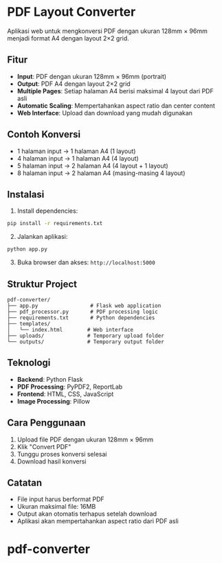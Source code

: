 # PDF Layout Converter

Aplikasi web untuk mengkonversi PDF dengan ukuran 128mm × 96mm menjadi format A4 dengan layout 2×2 grid.

## Fitur

- **Input**: PDF dengan ukuran 128mm × 96mm (portrait)
- **Output**: PDF A4 dengan layout 2×2 grid
- **Multiple Pages**: Setiap halaman A4 berisi maksimal 4 layout dari PDF asli
- **Automatic Scaling**: Mempertahankan aspect ratio dan center content
- **Web Interface**: Upload dan download yang mudah digunakan

## Contoh Konversi

- 1 halaman input → 1 halaman A4 (1 layout)
- 4 halaman input → 1 halaman A4 (4 layout)
- 5 halaman input → 2 halaman A4 (4 layout + 1 layout)
- 8 halaman input → 2 halaman A4 (masing-masing 4 layout)

## Instalasi

1. Install dependencies:
```bash
pip install -r requirements.txt
```

2. Jalankan aplikasi:
```bash
python app.py
```

3. Buka browser dan akses: `http://localhost:5000`

## Struktur Project

```
pdf-converter/
├── app.py                 # Flask web application
├── pdf_processor.py       # PDF processing logic
├── requirements.txt       # Python dependencies
├── templates/
│   └── index.html        # Web interface
├── uploads/              # Temporary upload folder
└── outputs/              # Temporary output folder
```

## Teknologi

- **Backend**: Python Flask
- **PDF Processing**: PyPDF2, ReportLab
- **Frontend**: HTML, CSS, JavaScript
- **Image Processing**: Pillow

## Cara Penggunaan

1. Upload file PDF dengan ukuran 128mm × 96mm
2. Klik "Convert PDF"
3. Tunggu proses konversi selesai
4. Download hasil konversi

## Catatan

- File input harus berformat PDF
- Ukuran maksimal file: 16MB
- Output akan otomatis terhapus setelah download
- Aplikasi akan mempertahankan aspect ratio dari PDF asli
# pdf-converter
